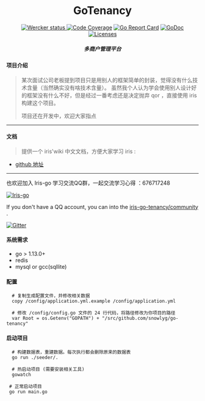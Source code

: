 <h1 align="center">GoTenancy</h1>

<div align="center">
    <a href="https://app.wercker.com/project/byKey/38763d8e14b612f57ad87f50a2b70f10">
      <img alt="Wercker status" src="https://app.wercker.com/status/38763d8e14b612f57ad87f50a2b70f10/s/master">
    </a>
    <a href="https://codecov.io/gh/snowlyg/go-tenancy"><img src="https://codecov.io/gh/snowlyg/go-tenancy/branch/master/graph/badge.svg" alt="Code Coverage"></a>
    <a href="https://goreportcard.com/report/github.com/snowlyg/go-tenancy"><img src="https://goreportcard.com/badge/github.com/snowlyg/go-tenancy" alt="Go Report Card"></a>
    <a href="https://godoc.org/github.com/snowlyg/go-tenancy"><img src="https://godoc.org/github.com/snowlyg/go-tenancy?status.svg" alt="GoDoc"></a>
    <a href="https://github.com/snowlyg/go-tenancy/blob/master/LICENSE"><img src="https://img.shields.io/github/license/snowlyg/go-tenancy" alt="Licenses"></a>
    <h5 align="center">多商户管理平台</h5>
</div>


#### 项目介绍  
>
> 某次面试公司老板提到项目只是用别人的框架简单的封装，觉得没有什么技术含量（当然确实没有啥技术含量）。
> 虽然我个人认为学会使用别人设计好的框架没有什么不好，但是经过一番考虑还是决定抛弃 qor ，直接使用 iris 构建这个项目。
>
> 项目还在开发中，欢迎大家指点
---

#### 文档
> 提供一个 iris'wiki 中文文档，方便大家学习 iris : 

- [github 地址](https://github.com/snowlyg/iris/wiki)


---
也欢迎加入 Iris-go 学习交流QQ群，一起交流学习心得 ：676717248 

<a target="_blank" href="//shang.qq.com/wpa/qunwpa?idkey=cc99ccf86be594e790eacc91193789746af7df4a88e84fe949e61e5c6d63537c"><img border="0" src="http://pub.idqqimg.com/wpa/images/group.png" alt="Iris-go" title="Iris-go"></a>

If you don't have a QQ account, you can into the [iris-go-tenancy/community](https://gitter.im/iris-go-tenancy/community?utm_source=share-link&utm_medium=link&utm_campaign=share-link) .

[![Gitter](https://badges.gitter.im/iris-go-tenancy/community.svg)](https://gitter.im/iris-go-tenancy/community?utm_source=badge&utm_medium=badge&utm_campaign=pr-badge) 


#### 系统需求

- go > 1.13.0+ 
- redis 
- mysql or gcc(sqllite)


#### 配置

```shell script
  # 复制生成配置文件，并修改相关数据 
  copy /config/application.yml.example /config/application.yml

  # 修改 /config/config.go 文件的 24 行代码，将路径修改为你项目的路径
  var Root = os.Getenv("GOPATH") + "/src/github.com/snowlyg/go-tenancy"
```
 

#### 启动项目

```shell script
  # 构建数据表，重建数据。每次执行都会删除原来的数据表   
  go run ./seeder/.

  # 热启动项目 (需要安装相关工具)
  gowatch

 # 正常启动项目
 go run main.go

```
 

